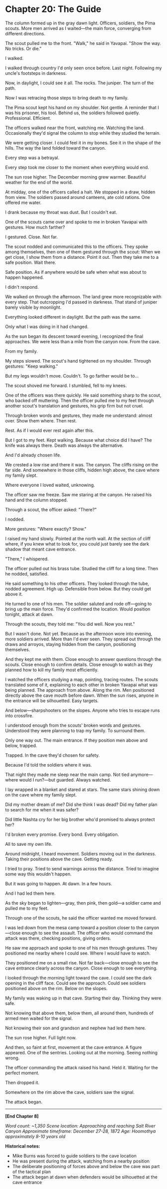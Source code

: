 # Chapter 20: The Guide

The column formed up in the gray dawn light. Officers, soldiers, the Pima scouts. More men arrived as I waited—the main force, converging from different directions.

The scout pulled me to the front. "Walk," he said in Yavapai. "Show the way. No tricks. Or die."

I walked.

I walked through country I'd only seen once before. Last night. Following my uncle's footsteps in darkness.

Now, in daylight, I could see it all. The rocks. The juniper. The turn of the path.

Now I was retracing those steps to bring death to my family.

The Pima scout kept his hand on my shoulder. Not gentle. A reminder that I was his prisoner, his tool. Behind us, the soldiers followed quietly. Professional. Efficient.

The officers walked near the front, watching me. Watching the land. Occasionally they'd signal the column to stop while they studied the terrain.

We were getting closer. I could feel it in my bones. See it in the shape of the hills. The way the land folded toward the canyon.

Every step was a betrayal.

Every step took me closer to the moment when everything would end.

The sun rose higher. The December morning grew warmer. Beautiful weather for the end of the world.

At midday, one of the officers called a halt. We stopped in a draw, hidden from view. The soldiers passed around canteens, ate cold rations. One offered me water.

I drank because my throat was dust. But I couldn't eat.

One of the scouts came over and spoke to me in broken Yavapai with gestures. How much farther?

I gestured. Close. Not far.

The scout nodded and communicated this to the officers. They spoke among themselves, then one of them gestured through the scout: When we get close, I show them from a distance. Point it out. Then they take me to a safe position. Wait there.

Safe position. As if anywhere would be safe when what was about to happen happened.

I didn't respond.

We walked on through the afternoon. The land grew more recognizable with every step. That outcropping I'd passed in darkness. That stand of juniper barely visible by moonlight.

Everything looked different in daylight. But the path was the same.

Only what I was doing in it had changed.

As the sun began its descent toward evening, I recognized the final approaches. We were less than a mile from the canyon now. From the cave.

From my family.

My steps slowed. The scout's hand tightened on my shoulder. Through gestures: "Keep walking."

But my legs wouldn't move. Couldn't. To go farther would be to...

The scout shoved me forward. I stumbled, fell to my knees.

One of the officers was there quickly. He said something sharp to the scout, who backed off muttering. Then the officer pulled me to my feet through another scout's translation and gestures, his grip firm but not cruel.

Through broken words and gestures, they made me understand: almost over. Show them where. Then rest.

Rest. As if I would ever rest again after this.

But I got to my feet. Kept walking. Because what choice did I have? The knife was always there. Death was always the alternative.

And I'd already chosen life.

We crested a low rise and there it was. The canyon. The cliffs rising on the far side. And somewhere in those cliffs, hidden high above, the cave where my family slept.

Where everyone I loved waited, unknowing.

The officer saw me freeze. Saw me staring at the canyon. He raised his hand and the column stopped.

Through a scout, the officer asked: "There?"

I nodded.

More gestures: "Where exactly? Show."

I raised my hand slowly. Pointed at the north wall. At the section of cliff where, if you knew what to look for, you could just barely see the dark shadow that meant cave entrance.

"There," I whispered.

The officer pulled out his brass tube. Studied the cliff for a long time. Then he nodded, satisfied.

He said something to his other officers. They looked through the tube, nodded agreement. High up. Defensible from below. But they could get above it.

He turned to one of his men. The soldier saluted and rode off—going to bring up the main force. They'd confirmed the location. Would position tonight, attack at dawn.

Through the scouts, they told me: "You did well. Now you rest."

But I wasn't done. Not yet. Because as the afternoon wore into evening, more soldiers arrived. More than I'd ever seen. They spread out through the draws and arroyos, staying hidden from the canyon, positioning themselves.

And they kept me with them. Close enough to answer questions through the scouts. Close enough to confirm details. Close enough to watch as they planned how to kill my family most efficiently.

I watched the officers studying a map, pointing, tracing routes. The scouts translated some of it, explaining to each other in broken Yavapai what was being planned. The approach from above. Along the rim. Men positioned directly above the cave mouth before dawn. When the sun rises, anyone in the entrance will be silhouetted. Easy targets.

And below—sharpshooters on the slopes. Anyone who tries to escape runs into crossfire.

I understood enough from the scouts' broken words and gestures. Understood they were planning to trap my family. To surround them.

Only one way out. The main entrance. If they position men above and below, trapped.

Trapped. In the cave they'd chosen for safety.

Because I'd told the soldiers where it was.

That night they made me sleep near the main camp. Not tied anymore—where would I run?—but guarded. Always watched.

I lay wrapped in a blanket and stared at stars. The same stars shining down on the cave where my family slept.

Did my mother dream of me? Did she think I was dead? Did my father plan to search for me when it was safer?

Did little Nashta cry for her big brother who'd promised to always protect her?

I'd broken every promise. Every bond. Every obligation.

All to save my own life.

Around midnight, I heard movement. Soldiers moving out in the darkness. Taking their positions above the cave. Getting ready.

I tried to pray. Tried to send warnings across the distance. Tried to imagine some way this wouldn't happen.

But it was going to happen. At dawn. In a few hours.

And I had led them here.

As the sky began to lighten—gray, then pink, then gold—a soldier came and pulled me to my feet.

Through one of the scouts, he said the officer wanted me moved forward.

I was led down from the mesa camp toward a position closer to the canyon—close enough to see the assault. The officer who would command the attack was there, checking positions, giving orders.

He saw me approach and spoke to one of his men through gestures. They positioned me nearby where I could see. Where I would have to watch.

They positioned me on a small rise. Not far back—close enough to see the cave entrance clearly across the canyon. Close enough to see everything.

I looked through the morning light toward the cave. I could see the dark opening in the cliff face. Could see the approach. Could see soldiers positioned above on the rim. Below on the slopes.

My family was waking up in that cave. Starting their day. Thinking they were safe.

Not knowing that above them, below them, all around them, hundreds of armed men waited for the signal.

Not knowing their son and grandson and nephew had led them here.

The sun rose higher. Full light now.

And then, so faint at first, movement at the cave entrance. A figure appeared. One of the sentries. Looking out at the morning. Seeing nothing wrong.

The officer commanding the attack raised his hand. Held it. Waiting for the perfect moment.

Then dropped it.

Somewhere on the rim above the cave, soldiers saw the signal.

The attack began.

***

**[End Chapter 8]**

*Word count: ~1,350*
*Scene location: Approaching and reaching Salt River Canyon*
*Approximate timeframe: December 27-28, 1872*
*Age: Hoomothya approximately 8-10 years old*

**Historical notes:**
- Mike Burns was forced to guide soldiers to the cave location
- He was present during the attack, watching from a nearby position
- The deliberate positioning of forces above and below the cave was part of the tactical plan
- The attack began at dawn when defenders would be silhouetted at the cave entrance
